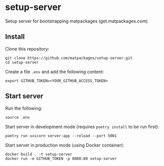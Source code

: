 # setup-server

Setup server for bootstrapping matpackages (get.matpackages.com)

## Install

Clone this repository:

    git clone https://github.com/matpackages/setup-server.git
    cd setup-server

Create a file `.env` and add the following content:

    export GITHUB_TOKEN=<YOUR_GITHUB_ACCESS_TOKEN>

## Start server

Run the following:

    source .env

Start server in development mode (requires `poetry install` to be run first):

    poetry run uvicorn server:app --reload --port 5001

Start server in production mode (using Docker container):

    docker build . -t setup-server
    docker run -e GITHUB_TOKEN -p 8080:80 setup-server
